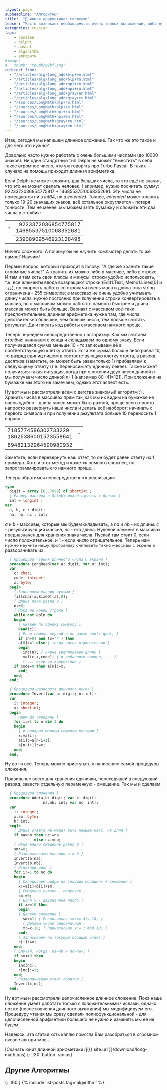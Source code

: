 ```yaml
---
layout: page
subheadline: "Алгоритмы"
title:  "Длинная арифметика: сложение"
teaser: "Часто возникает необходимость очень точных вычислений, либо нужна работа с огромными числами. Стандартные типы Delphi имеют максимальную точность 19-20 знаков. Эта статья научит Вас, как без проблем сложить два числа с точностью до сотен тысяч знаков."
categories: russian
tags:
    - russian
    - delphi
    - pascal
    - algorithm
    - алгоритм
#image:
#   thumb: "thumb/w2bf.png"
redirect_from:
  - "/articles/alg/long_add+blp+en.html"
  - "/articles/alg/long_add+blp+ru.html"
  - "/articles/alg/long_add+npi+en.html"
  - "/articles/alg/long_add+npi+ru.html"
  - "/articles/alg/long_add+gray+en.html"
  - "/articles/alg/long_add+gray+ru.html"
  - "/sources/LongMath+blp+ru.html"
  - "/sources/LongMath+blp+en.html"
  - "/sources/LongMath+npi+ru.html"
  - "/sources/LongMath+npi+en.html"
  - "/sources/LongMath+gray+ru.html"
  - "/sources/LongMath+gray+en.html"
---
```


Итак, сегодня мы напишем длинное сложение. Так что же это такое и для чего это нужно?

Довольно часто нужно работать с очень большими числами (до 10000 знаков). Ни один стандртный тип Delphi не может "вместить" в себя такое огромное число, что уж говорить про Turbo Pascal. В таких случаях на помощь приходит длинная арифметика.

Если Delphi не может сложить два больших числа, то это ещё не значит, что это не может сделать человек. Например, нужно посчитать сумму: 9223372036854775817 + 14685537510068352681. Эти числа не помещаются ни в *int64*, ни в *extended*. Точнее, *extended* может хранить только 19-20 значащих знаков, всё остальное округляется - потеря точности. Тем не менее, мы можем взять бумажку и сложить эти два числа в столбик:

<center>
<table style="border:0px">
<tr>
<td style="vertical-align: middle">
+
</td>
<td style="text-align: right">
9223372036854775817<br>
14685537510068352681<br>
</td>
</tr>
<tr>
<td style="background: white">
&nbsp;
</td>
<td style="background: white; border-top: 1px solid black; text-align: right">
23908909546923128498
</td>
</tr>
</table>
</center>

Ничего сложного! А почему бы не научить компьютер делать то же самое? Научим!

Первый вопрос, который приходит в голову: "А где же хранить такие огромные числа?" А хранить их можно либо в массиве, либо в строке. И там и там есть свои плюсы и минусы: строки удобно использовать, т.к. все элементы ввода возвращают строки (Edit1.Text, Memo1.Lines[0] и т.д.), но скорость работы со строками очень мала и длина типа string ограничена - 255 символов; в массивах не очень удобно учитывать длину числа, нужно постоянно при получении строки конвертировать в массив, но с массивом можно работать намного быстрее и длина массива может быть больше. Вариант с массивом всё-таки предпочтительнее: длинная арифметика нужна там, где числа действительно большие, чем больше числа, тем дольше считать результат. Да и писать код работы с массивом намного проще.

Теперь перейдём непосредственно к алгоритму. Как мы считаем столбик: начинаем с конца и складываем по одному знаку. Если получившаяся сумма меньше 10 - то записываем её в соответствующую клетку ответа. Если же сумма больше либо равна 10, то разряд единиц пишем в соответствующую клетку ответа, а разряд десятков (заметьте, он может быть равен только 1) прибавляем к следующему ответу (т.е. переносим эту единицу левее). Также может получиться такая ситуация, когда при сложении двух чисел длиной *n* мы получаем число длиной *n*+1 (например 80+41=121). При сложении на бумажке мы этого не замечаем, однако этот аспект есть.

Ну вот мы и рассмотрели всем с детства знакомый алгоритм :) . Хранить числа в массивах прям так, как мы их видим на бумажке не очень удобно - длина чисел может быть разной, проще всего просто напросто развернуть наши числа и делать всё наоборот: начинать с первого символа и при получении результата больше 10 переносить 1 вправо : 

<center>
<table style="border:0px">
<tr>
<td>
7185774586302733229<br>
18625386001573558641<br>
</td>
<td style="vertical-align: middle">
+
</td>
</tr>
<tr>
<td style="background: white; border-top: 1px solid black">
89482132964590980932
</td>
<td style="background: white">
&nbsp;
</td>
</tr>
</table>
</center>

Заметьте, если перевернуть наш ответ, то он будет равен ответу из 1 примера. Хоть и этот метод и кажется немного сложнее, но запрограммировать его намного проще...

Теперь обратимся непосредственно к реализации:

```pascal 	
type
  digit = array [0..7899] of shortint ; 
  { Размер массива в Delphi можно сделать и больше }
  int = longint ;
var
  a, b, c : digit;
  na, nb, nc : int;
```

*a* и *b* - массивы, которые мы будем складывать, а *na* и *nb* - их длины. *с* - результирующий массив, *nc* - его длина. Нулевой элемент в массивах предназначен для хранения знака числа. Пускай там стоит 0, если число положительное, и 1 - если число отрицательное. Теперь нам нужно научить нашу программу считывать такие массивы с экрана и разворачивать их:


```pascal	
  { Процедура чтения длинного числа с экрана }
  procedure LongRead(var a: digit; var n: int);
  var
    c: char;
    code: integer;
    x: byte;
  begin
    { Заполняем массив нулями }
    fillchar(a,SizeOf(a),0);
    { Длина пока равна 0 }
    n:=0;
    { Пока не конец строки }
    while not eoln do
    begin
      { читаем по одному символу }
      Read(c);
      { Если символ первый и он равен quot;-quot; }
      if (n=0) and (c='-') then
      a[0]:=1 else { тогда число отрицательно }
      begin
        inc(n); { иначе увеличиваем длину }
        val(c,x,code); { и добавляем символ, ... }
        { ... если он корректный }
	if code=0 then a[n]:=x;
      end;
    end;
  end;

  { Процедура разворота длинного числа }
  procedure Invert(var a: digit; n: int);
  var
    i: integer;
    x: shortint;
  begin
    { Идём до середины }
    for i:=1 to n div 2 do
    begin
      { и попарно меняем символы местами }
      x:=a[i];
      a[i]:=a[n-i+1];
      a[n-i+1]:=x;
    end;
  end; 
```

Ну вот и всё. Теперь можно приступать к написанию самой процедуры сложения.

Правильнее всего для хранения единички, переходящей в следующий разряд, завести отдельную переменную - смещение. Так мы и сделаем:

```pascal 	
  { Процедура сложения }
  procedure Add(a,b: digit; var c: digit;
                 na,nb: int; var nc: int);
  var
    i: integer;
    x,sm: byte;
    h: int;
  begin
    { Длина ответа не может быть меньше макс. из длин }
    if na>nb then nc:=na
             else nc:=nb;
    { Изначально смещение равно 0 }
    sm:=0;
    { Разворачиваем массивы а и b }
    Invert(a,na);
    Invert(b,nb);
    { Основной цикл }
    for i:=1 to nc do
    begin
      { Складываем цифры на текущих позициях + смещение }
      x:=a[i]+b[i]+sm;
      { Смещение учтено - обнуляем }
      sm:=0;
      { Если х - двузначное число }
      if x>=10 then
      begin
      { Делаем смещение }
        sm:=1; { Равносильно sm:=x div 10; }
        { Делаем число однозначным }
        x:=x-10; { Равносильно x:= x mod 10; }
      end;
      { Записываем на текущую позицию ответ }
      c[i]:=x;
    end;
    { Случай, когда  na=nb и nc=na+1 }
    if sm<>0 then
    begin
      inc(nc);
      c[nc]:=1;
    end;
    { Разворачиваем ответ обратно }
    Invert(c,nc);
  end;
```

Ну вот мы и рассмотрели целочисленное длинное сложение. Пока наше сложение умеет работать только с положительными числами, однако позже (после изучения длинного вычитания) мы модифицируем его. Процедуру чтения мы сразу сделали полнофункциональной - для целочисленной арифметики большего не нужно и изменять мы её не будем.

Надеюсь, эта статья хоть каплю помогла Вам разобраться в огромном океане алгоритмов...

[Скачать юнит длинной арифметики ›]({{ site.url }}/download/long-math.pas)
{: .t30 .button .radius}

## Другие Алгоритмы
{: .t60 }
{% include list-posts tag='algorithm' %}
